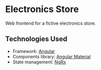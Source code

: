 # Electronics Store

Web frontend for a fictive electronics store.

## Technologies Used

* Framework: [Angular](https://angular.io)
* Components library: [Angular Material](https://material.angular.io)
* State management: [NgRx](https://ngrx.io)
